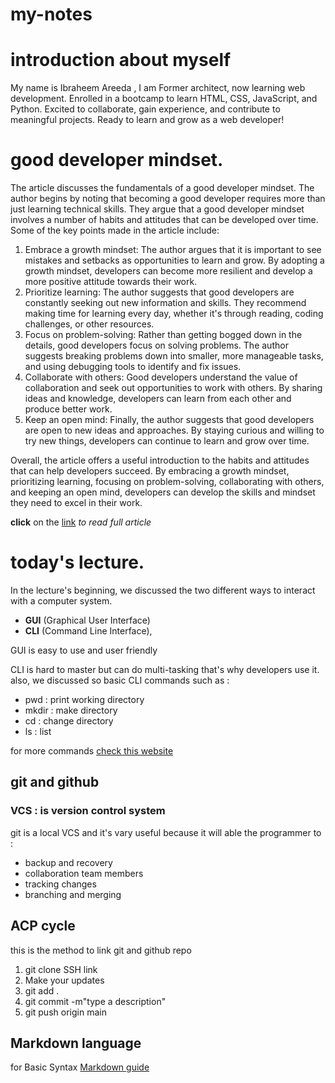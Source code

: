 
# my-notes


# **introduction about myself**

My name is Ibraheem Areeda , I am Former architect, now learning web development. Enrolled in a bootcamp to learn HTML, CSS, JavaScript, and Python. Excited to collaborate, gain experience, and contribute to meaningful projects. Ready to learn and grow as a web developer! 
 
# good developer mindset.
 
 The article discusses the fundamentals of a good developer mindset. The author begins by noting that becoming a good developer requires more than just learning technical skills. They argue that a good developer mindset involves a number of habits and attitudes that can be developed over time. Some of the key points made in the article include:

 1. Embrace a growth mindset: The author argues that it is important to see mistakes and setbacks as opportunities to learn and grow. By adopting a growth mindset, developers can become more resilient and develop a more positive attitude towards their work.
2. Prioritize learning: The author suggests that good developers are constantly seeking out new information and skills. They recommend making time for learning every day, whether it's through reading, coding challenges, or other resources.
3. Focus on problem-solving: Rather than getting bogged down in the details, good developers focus on solving problems. The author suggests breaking problems down into smaller, more manageable tasks, and using debugging tools to identify and fix issues.
4. Collaborate with others: Good developers understand the value of collaboration and seek out opportunities to work with others. By sharing ideas and knowledge, developers can learn from each other and produce better work.
5. Keep an open mind: Finally, the author suggests that good developers are open to new ideas and approaches. By staying curious and willing to try new things, developers can continue to learn and grow over time.

Overall, the article offers a useful introduction to the habits and attitudes that can help developers succeed. By embracing a growth mindset, prioritizing learning, focusing on problem-solving, collaborating with others, and keeping an open mind, developers can develop the skills and mindset they need to excel in their work.

**click** on the [link](https://www.freecodecamp.org/news/learn-the-fundamentals-of-a-good-developer-mindset-in-15-minutes-81321ab8a682/) *to read full article* 



# today's lecture.

In the lecture's beginning, we discussed the two different ways to interact with a computer system.
- **GUI** (Graphical User Interface) 
- **CLI** (Command Line Interface), 


GUI is easy to use and user friendly 

CLI is hard to master but can do multi-tasking that's why developers use it.
also, we discussed so basic CLI commands such as :
- pwd : print working directory 
- mkdir : make directory 
- cd  : change directory 
- ls : list 
 
 for more commands [check this website](https://www.plesk.com/blog/various/git-commands-cheat-sheet/) 

## git and github 

### VCS : is version control system 

git is a local VCS and it's vary useful because it will able the programmer to :
- backup and recovery 
- collaboration team members 
- tracking changes
- branching and merging

## ACP cycle 
this is the method to link git and github repo 
1. git clone SSH link
2. Make your updates
3. git add .
4. git commit -m"type a description"
5. git push origin main

## Markdown language 
for Basic Syntax [Markdown guide](https://www.markdownguide.org/basic-syntax/#html)









